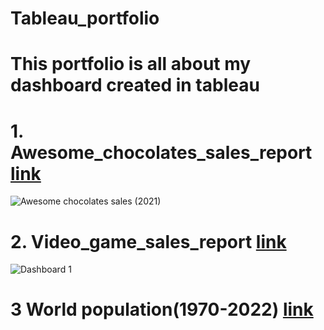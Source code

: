 # Tableau_portfolio
# This portfolio is all about my dashboard created in tableau

# 1. Awesome_chocolates_sales_report [link](https://public.tableau.com/app/profile/sumit.manhas7726/viz/Awesomechocolatessalesreport2021/Awesomechocolatessales2021)

![Awesome chocolates sales (2021)](https://user-images.githubusercontent.com/130725137/235829303-787cd15d-ea6c-427c-8d2b-7197d305dcd6.png)


# 2. Video_game_sales_report [link](https://public.tableau.com/app/profile/sumit.manhas7726/viz/Videogamesalesreport1980-2020byglobally/Dashboard1)

![Dashboard 1](https://user-images.githubusercontent.com/130725137/235831318-5fd4c359-c57f-416b-937f-bf9057222a05.png)


# 3 World population(1970-2022)  [link](https://public.tableau.com/app/profile/sumit.manhas7726/viz/Worldpopulation1970-2022_16826623897280/worldpopulation)


